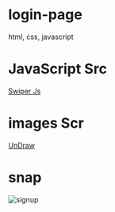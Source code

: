 # login-page
html, css, javascript

# JavaScript Src
<a href='https://swiperjs.com/demos#autoplay'> Swiper Js<a/>

# images Scr
<a href='https://undraw.co'> UnDraw<a/>

# snap

![signup](https://user-images.githubusercontent.com/74730415/224511948-c90744ad-9151-4398-87ef-0f079ceafe2e.PNG)
